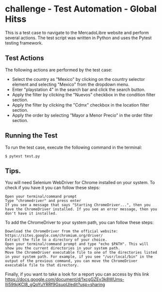 # challenge - Test Automation - Global Hitss

This is a test case to navigate to the MercadoLibre website and perform several actions. 
The test script was written in Python and uses the Pytest testing framework.

## Test Actions

The following actions are performed by the test case:

   - Select the country as "Mexico" by clicking on the country selector element and selecting "Mexico" from the dropdown menu.
   - Enter "playstation 4" in the search bar and click the search button.
   - Apply the filter by clicking the "Nuevos" checkbox in the condition filter section.
   - Apply the filter by clicking the "Cdmx" checkbox in the location filter section.
   - Apply the order by selecting "Mayor a Menor Precio" in the order filter section.


## Running the Test

To run the test case, execute the following command in the terminal:

```
$ pytest test.py
```

## Tips.
You will need Selenium WebDriver for Chrome installed on your system. To check if you have it you can follow these steps:

    Open your terminal/command prompt
    Type "chromedriver" and press enter
    If you see a message that says "Starting ChromeDriver...", then you have the ChromeDriver installed. If you see an error message, then you don't have it installed.

To add the ChromeDriver to your system path, you can follow these steps:

    Download the ChromeDriver from the official website: https://sites.google.com/chromium.org/driver/
    Extract the file to a directory of your choice.
    Open your terminal/command prompt and type "echo $PATH". This will show you the current directories in your system path.
    Move the ChromeDriver executable file to one of the directories listed in your system path. For example, if you see "/usr/local/bin" in the output of the previous command, you can move the ChromeDriver executable file to that directory.
    
Finally, if you want to take a look for a report you can access by this link https://docs.google.com/document/d/1xcgGZEv3k8WUms-IIi59tkjKCl8_gQoYuYRRf9GsupU/edit?usp=sharing
